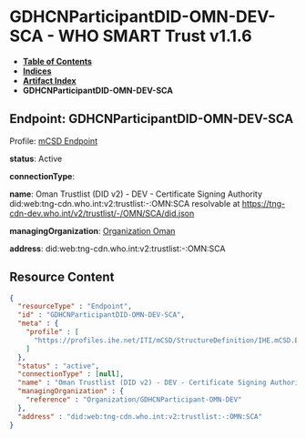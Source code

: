 # GDHCNParticipantDID-OMN-DEV-SCA - WHO SMART Trust v1.1.6

* [**Table of Contents**](toc.md)
* [**Indices**](indices.md)
* [**Artifact Index**](artifacts.md)
* **GDHCNParticipantDID-OMN-DEV-SCA**

## Endpoint: GDHCNParticipantDID-OMN-DEV-SCA

Profile: [mCSD Endpoint](https://profiles.ihe.net/ITI/mCSD/4.0.0/StructureDefinition-IHE.mCSD.Endpoint.html)

**status**: Active

**connectionType**: 

**name**: Oman Trustlist (DID v2) - DEV - Certificate Signing Authority did:web:tng-cdn.who.int:v2:trustlist:-:OMN:SCA resolvable at https://tng-cdn-dev.who.int/v2/trustlist/-/OMN/SCA/did.json

**managingOrganization**: [Organization Oman](Organization-GDHCNParticipant-OMN-DEV.md)

**address**: did:web:tng-cdn.who.int:v2:trustlist:-:OMN:SCA



## Resource Content

```json
{
  "resourceType" : "Endpoint",
  "id" : "GDHCNParticipantDID-OMN-DEV-SCA",
  "meta" : {
    "profile" : [
      "https://profiles.ihe.net/ITI/mCSD/StructureDefinition/IHE.mCSD.Endpoint"
    ]
  },
  "status" : "active",
  "connectionType" : [null],
  "name" : "Oman Trustlist (DID v2) - DEV - Certificate Signing Authority\ndid:web:tng-cdn.who.int:v2:trustlist:-:OMN:SCA\nresolvable at https://tng-cdn-dev.who.int/v2/trustlist/-/OMN/SCA/did.json",
  "managingOrganization" : {
    "reference" : "Organization/GDHCNParticipant-OMN-DEV"
  },
  "address" : "did:web:tng-cdn.who.int:v2:trustlist:-:OMN:SCA"
}

```
